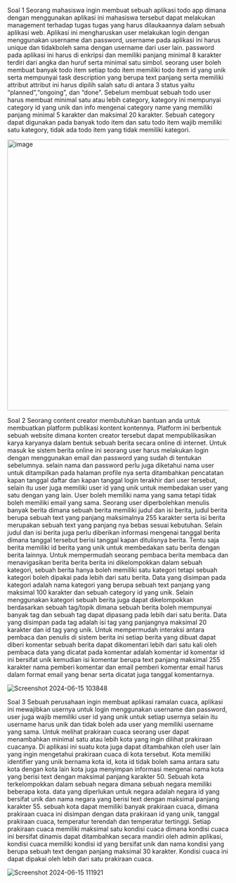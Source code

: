 Soal 1 Seorang mahasiswa ingin membuat sebuah aplikasi todo app dimana dengan menggunakan aplikasi ini mahasiswa tersebut dapat melakukan management terhadap tugas tugas yang harus dilaukaannya dalam sebuah aplikasi web. Aplikasi ini mengharuskan user melakukan login dengan menggunakan username dan password, username pada aplikasi ini harus unique dan tidakboleh sama dengan username dari user lain. password pada aplikasi ini harus di enkripsi dan memiliki panjang minimal 8 karakter terdiri dari angka dan huruf serta minimal satu simbol.
seorang user boleh membuat banyak todo item setiap todo item memiliki todo item id yang unik serta mempunyai task description yang berupa text panjang serta memiliki attribut attribut ini harus dipilih salah satu di antara 3 status yaitu “planned”,“ongoing”, dan “done”.
Sebelum membuat sebuah todo user harus membuat minimal satu atau lebih category, kategory ini mempunyai category id yang unik dan info mengenai category name yang memiliki panjang minimal 5 karakter dan maksimal 20 karakter.
Sebuah category dapat digunakan pada banyak todo item dan satu todo item wajib memiliki satu kategory, tidak ada todo item yang tidak memiliki kategori.

<img width="616" alt="image" src="https://github.com/yurisaprilian/BASIS-DATA/assets/160213851/7e6390dc-94ba-4ce3-a271-e3123697227e">

Soal 2 Seorang content creator membutuhkan bantuan anda untuk membuatkan platform publikasi kontent kontennya. Platform ini berbentuk sebuah website dimana konten creator tersebut dapat mempublikasikan karya karyanya dalam bentuk sebuah berita secara online di internet.
Untuk masuk ke sistem berita online ini seorang user harus melakukan login dengan menggunakan email dan password yang sudah di tentukan sebelumnya. selain nama dan password perlu juga diketahui nama user untuk ditampilkan pada halaman profile nya serta ditambahkan pencatatan kapan tanggal daftar dan kapan tanggal login terakhir dari user tersebut, selain itu user juga memiliki user id yang unik untuk membedakan user yang satu dengan yang lain. User boleh memiliki nama yang sama tetapi tidak boleh memiliki email yang sama.
Seorang user diperbolehkan menulis banyak berita dimana sebuah berita memiliki judul dan isi berita, judul berita berupa sebuah text yang panjang maksimalnya 255 karakter serta isi berita merupakan sebuah text yang panjang nya bebas sesuai kebutuhan. Selain judul dan isi berita juga perlu diberikan informasi mengenai tanggal berita dimana tanggal tersebut berisi tanggal kapan ditulisnya berita. Tentu saja berita memiliki id berita yang unik untuk membedakan satu berita dengan berita lainnya.
Untuk mempermudah seorang pembaca berita membaca dan menavigasikan berita berita berita ini dikelompokkan dalam sebuah kategori, sebuah berita hanya boleh memiliki satu kategori tetapi sebuah kategori boleh dipakai pada lebih dari satu berita.
Data yang disimpan pada kategori adalah nama kategori yang berupa sebuah text panjang yang maksimal 100 karakter dan sebuah category id yang unik.
Selain menggunakan kategori sebuah berita juga dapat dikelompokkan berdasarkan sebuah tag/topik dimana sebuah berita boleh mempunyai banyak tag dan sebuah tag dapat dipasang pada lebih dari satu berita. Data yang disimpan pada tag adalah isi tag yang panjangnya maksimal 20 karakter dan id tag yang unik.
Untuk mempermudah interaksi antara pembaca dan penulis di sistem berita ini setiap berita yang dibuat dapat diberi komentar sebuah berita dapat dikomentari lebih dari satu kali oleh pembaca data yang dicatat pada komentar adalah komentar id komentar id ini bersifat unik kemudian isi komentar berupa text panjang maksimal 255 karakter nama pemberi komentar dan email pemberi komentar email harus dalam format email yang benar serta dicatat juga tanggal komentarnya.

![Screenshot 2024-06-15 103848](https://github.com/yurisaprilian/BASIS-DATA/assets/160213851/4446aadb-2d27-4625-abc5-43afc8ad25a3)

Soal 3 Sebuah perusahaan ingin membuat aplikasi ramalan cuaca, aplikasi ini mewajibkan usernya untuk login menggunakan username dan password, user juga wajib memiliki user id yang unik untuk setiap usernya selain itu username harus unik dan tidak boleh ada user yang memiliki username yang sama. Untuk melihat prakiraan cuaca seorang user dapat menambahkan minimal satu atau lebih kota yang ingin dilihat prakiraan cuacanya. Di aplikasi ini suatu kota juga dapat ditambahkan oleh user lain yang ingin mengetahui prakiraan cuaca di kota tersebut.
Kota memiliki identifier yang unik bernama kota id, kota id tidak boleh sama antara satu kota dengan kota lain kota juga menyimpan informasi mengenai nama kota yang berisi text dengan maksimal panjang karakter 50.
Sebuah kota terkelompokkan dalam sebuah negara dimana sebuah negara memiliki beberapa kota. data yang diperlukan untuk negara adalah negara id yang bersifat unik dan nama negara yang berisi text dengan maksimal panjang karakter 55.
sebuah kota dapat memiliki banyak prakiraan cuaca, dimana prakiraan cuaca ini disimpan dengan data prakiraan id yang unik, tanggal prakiraan cuaca, temperatur terendah dan temperatur tertinggi.
Setiap prakiraan cuaca memiliki maksimal satu kondisi cuaca dimana kondisi cuaca ini bersifat dinamis dapat ditambahkan secara mandiri oleh admin aplikasi, kondisi cuaca memiliki kondisi id yang bersifat unik dan nama kondisi yang berupa sebuah text dengan panjang maksimal 30 karakter. Kondisi cuaca ini dapat dipakai oleh lebih dari satu prakiraan cuaca.

![Screenshot 2024-06-15 111921](https://github.com/yurisaprilian/BASIS-DATA/assets/160213851/f3b0659f-abf2-40a9-8b0c-02f8d962c3bf)

